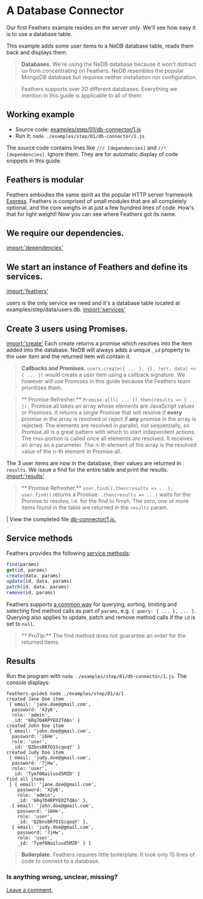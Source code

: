 # A Database Connector

Our first Feathers example resides on the server only.
We'll see how easy it is to use a database table.

This example adds some user items to a NeDB database table,
reads them back and displays them.

> **Databases.** We're using the NeDB database because it won't distract us
from concentrating on Feathers. NeDB resembles the popular MongoDB database
but requires neither installation nor configuration.

> Feathers supports over 20 different databases.
Everything we mention in this guide is applicable to all of them.

## Working example

- Source code: [examples/step/01/db-connector/1.js](https://github.com/feathersjs/feathers-docs/blob/master/examples/step/01/db-connector/1.js)
- Run it: `node ./examples/step/01/db-connector/1.js`

The source code contains lines like `/// [dependencies]` and `//! [dependencies]`.
Ignore them. They are for automatic display of code snippets in this guide.

## Feathers is modular

Feathers embodies the same spirit as the popular HTTP server framework
[Express](http://expressjs.com/).
Feathers is comprised of small modules that are all completely optional,
and the core weighs in at just a few hundred lines of code.
How's that for light weight!
Now you can see where Feathers got its name.

## We require our dependencies.
[import:'dependencies'](../../../examples/step/01/db-connector/1.js)

## We start an instance of Feathers and define its services.
[import:'feathers'](../../../examples/step/01/db-connector/1.js)

users is the only service we need and it's a database table located at examples/step/data/users.db.
[import:'services'](../../../examples/step/01/db-connector/1.js)

## Create 3 users using Promises.
[import:'create'](../../../examples/step/01/db-connector/1.js)
Each create returns a promise which resolves into the item added into the database.
NeDB will always adds a unique `_id` property to the user item and the returned item will contain it.

> **Callbacks and Promises.**
`users.create({ ... }, {}, (err, data) => { ... })`
would create a user item using a callback signature.
We however will use Promises in this guide because the
Feathers team prioritizes them.

> ** Promise Refresher.** `Promise.all([ ... ]).then(results => { ... });`
Promise.all takes an array whose elements are JavaScript values or Promises.
It returns a single Promise that will resolve if **every** promise in the array
is resolved or reject if **any** promise in the array is rejected.
The elements are resolved in parallel, not sequentially,
so Promise.all is a great pattern with which to start independent actions.
The `then` portion is called once all elements are resolved.
It receives an array as a parameter.
The n-th element of the array is the resolved value of the n-th element in Promise.all.


The 3 user items are now in the database, their values are returned in `results`.
We issue a find for the entire table and print the results.
[import:'results'](../../../examples/step/01/db-connector/1.js)

> ** Promise Refresher.** `user.find().then(results => ...);`
`user.find()` returns a Promise. `.then(results => ...)` waits for the Promise to resolve,
i.e. for the find to finish.
The zero, one or more items found in the table are returned in the `results` param.


| View the completed file [db-connector/1.js.](https://github.com/feathersjs/feathers-docs/blob/master/examples/step/01/db-connector/1.js)

## Service methods

Feathers provides the following
[service methods](../../../api/services.md#service-methods):
```javascript
find(params)
get(id, params)
create(data, params)
update(id, data, params)
patch(id, data, params)
remove(id, params)
```

Feathers supports [a common way](../../../api/databases/querying.md)
for querying, sorting, limiting and selecting find method calls
as part of `params`, e.g. `{ query: { ... }, ... }`.
Querying also applies to update, patch and remove method calls if the `id` is set to `null`.

> ** ProTip:** The find method does not guarantee an order for the returned items.

## Results

Run the program with `node ./examples/step/01/db-connector/1.js`.
The console displays:

```text
feathers-guide$ node ./examples/step/01/a/1
created Jane Doe item
 { email: 'jane.doe@gmail.com',
  password: 'X2y6',
  role: 'admin',
  _id: '6Rq7O4RPYEO2TdAn' }
created John Doe item
 { email: 'john.doe@gmail.com',
  password: 'i6He',
  role: 'user',
  _id: 'Q2bnsBRfO1ScqoqY' }
created Judy Doe item
 { email: 'judy.doe@gmail.com',
  password: '7jHw',
  role: 'user',
  _id: 'Tymf6Nailusd5MZD' }
find all items
 [ { email: 'jane.doe@gmail.com',
    password: 'X2y6',
    role: 'admin',
    _id: '6Rq7O4RPYEO2TdAn' },
  { email: 'john.doe@gmail.com',
    password: 'i6He',
    role: 'user',
    _id: 'Q2bnsBRfO1ScqoqY' },
  { email: 'judy.doe@gmail.com',
    password: '7jHw',
    role: 'user',
    _id: 'Tymf6Nailusd5MZD' } ]
```

> **Boilerplate.** Feathers requires little boilerplate.
It took only 15 lines of code to connect to a database.

### Is anything wrong, unclear, missing?
[Leave a comment.](https://github.com/feathersjs/feathers-docs/issues/new?title=Comment:Step-Basic-Db-connector&body=Comment:Step-Basic-Db-connector)
